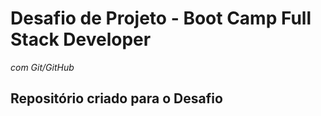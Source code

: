 # Desafio de Projeto - Boot Camp Full Stack Developer
_com Git/GitHub_

## Repositório criado para o Desafio
